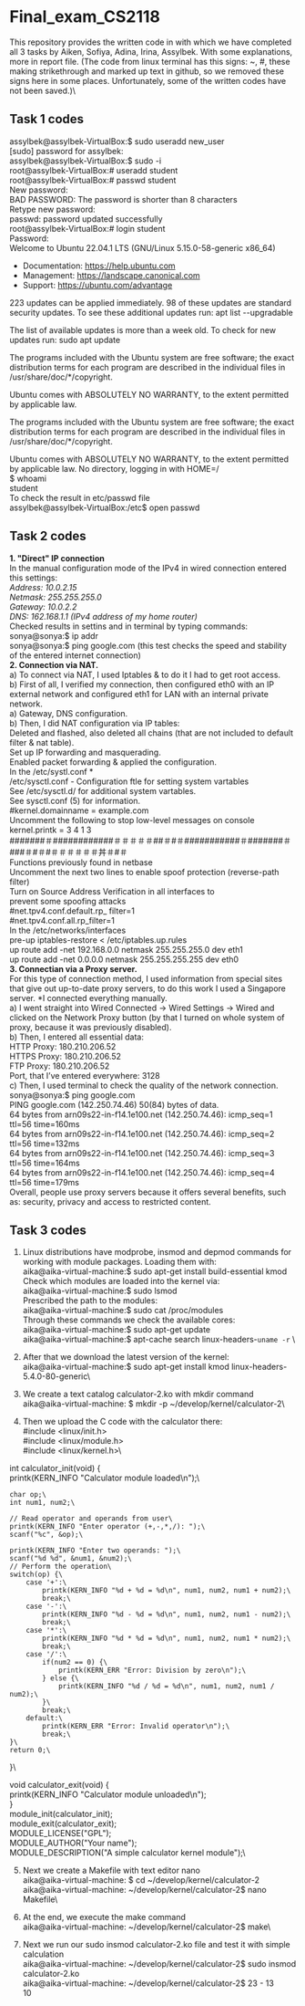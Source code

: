 # Final_exam_CS2118
This repository provides the written code in with which we have completed all 3 tasks by Aiken, Sofiya, Adina, Irina, Assylbek. With some explanations, more in report file.
(The code from linux terminal has this signs: ~, #, these making strikethrough and marked up text in github, so we removed these signs here in some places. Unfortunately, some of the written codes have not been saved.)\
## Task 1 codes
assylbek@assylbek-VirtualBox:$ sudo useradd new_user\
[sudo] password for assylbek: \
assylbek@assylbek-VirtualBox:$ sudo -i\
root@assylbek-VirtualBox:# useradd student\
root@assylbek-VirtualBox:# passwd student\
New password: \
BAD PASSWORD: The password is shorter than 8 characters\
Retype new password: \
passwd: password updated successfully \
root@assylbek-VirtualBox:# login student\
Password: \
Welcome to Ubuntu 22.04.1 LTS (GNU/Linux 5.15.0-58-generic x86_64)

 * Documentation:  https://help.ubuntu.com
 * Management:     https://landscape.canonical.com
 * Support:        https://ubuntu.com/advantage

223 updates can be applied immediately.
98 of these updates are standard security updates.
To see these additional updates run: apt list --upgradable


The list of available updates is more than a week old.
To check for new updates run: sudo apt update

The programs included with the Ubuntu system are free software;
the exact distribution terms for each program are described in the
individual files in /usr/share/doc/*/copyright.

Ubuntu comes with ABSOLUTELY NO WARRANTY, to the extent permitted by
applicable law.

The programs included with the Ubuntu system are free software;
the exact distribution terms for each program are described in the
individual files in /usr/share/doc/*/copyright.

Ubuntu comes with ABSOLUTELY NO WARRANTY, to the extent permitted by applicable law.
No directory, logging in with HOME=/\
$ whoami\
student\
To check the result in etc/passwd file\
assylbek@assylbek-VirtualBox:/etc$ open passwd
## Task 2 codes
**1. "Direct" IP connection**\
In the manual configuration mode of the IPv4 in wired connection entered this settings:\
*Address: 10.0.2.15\
Netmask: 255.255.255.0 \
Gateway: 10.0.2.2\
DNS: 162.168.1.1 (IPv4 address of my home router)*\
Checked results in settins and in terminal by typing commands:\
sonya@sonya:$ ip addr \
sonya@sonya:$ ping google.com (this test checks the speed and stability of the entered internet connection)\
**2.	Connection via NAT.**\
a) To connect via NAT, I used Iptables & to do it I had to get root access.\
b) First of all, I verified my connection, then configured eth0 with an IP external network and configured eth1 for LAN with an internal private network.\
a)	Gateway, DNS configuration.\
b)	Then, I did NAT configuration via IP tables:\
Deleted and flashed, also deleted all chains (that are not included to default filter & nat table).\
Set up IP forwarding and masquerading.\
Enabled packet forwarding & applied the configuration.\
In the /etc/systl.conf *\
/etc/sysctl.conf - Configuration ftle for setting system vartables\
 See /etc/sysctl.d/ for additional system vartables.\
 See sysctl.conf (5) for information.\
#kernel.domainname = example.com\
 Uncomment the following to stop low-level messages on console\
kernel.printk = 3 4 1 3\
#######＃############＃＃＃＃＃##＃#＃###########＃#######＃###＃#＃#＃＃＃＃＃＃丼＃#＃\
 Functions previously found in netbase\
 Uncomment the next two lines to enable spoof protection (reverse-path filter)\
 Turn on Source Address Verification in all interfaces to\
 prevent some spoofing attacks\
#net.tpv4.conf.default.rp_ filter=1\
#net.tpv4.conf.all.rp_filter=1\
In the /etc/networks/interfaces\
pre-up iptables-restore < /etc/iptables.up.rules\
up route add -net 192.168.0.0 netmask 255.255.255.0 dev eth1\
up route add -net 0.0.0.0 netmask 255.255.255.255 dev eth0\
**3.	Connectian via a Proxy server.**\
For this type of connection method, I used information from special sites that give out up-to-date proxy servers, to do this work I used a Singapore server. 
*I connected everything manually.\
a) I went straight into Wired Connected -> Wired Settings -> Wired and clicked on the  Network Proxy button (by that I turned on whole system of proxy, because it was previously disabled).\
b) Then, I entered all essential data:\
HTTP Proxy: 180.210.206.52\
HTTPS Proxy: 180.210.206.52\
FTP Proxy: 180.210.206.52\
Port, that I’ve entered everywhere: 3128\
c) Then, I used terminal to check the quality of the network connection.\
sonya@sonya:$ ping google.com\
PING google.com (142.250.74.46) 50(84) bytes of data.\
64 bytes from arn09s22-in-f14.1e100.net (142.250.74.46): icmp_seq=1 ttl=56 time=160ms\
64 bytes from arn09s22-in-f14.1e100.net (142.250.74.46): icmp_seq=2 ttl=56 time=132ms\
64 bytes from arn09s22-in-f14.1e100.net (142.250.74.46): icmp_seq=3 ttl=56 time=164ms\
64 bytes from arn09s22-in-f14.1e100.net (142.250.74.46): icmp_seq=4 ttl=56 time=179ms\
Overall, people use proxy servers because it offers several benefits, such as: security, privacy and access to restricted content.
## Task 3 codes
1) Linux distributions have modprobe, insmod and depmod commands for working with module packages. Loading them with:\
aika@aika-virtual-machine:$ sudo apt-get install build-essential kmod\
Сheck which modules are loaded into the kernel via:\
aika@aika-virtual-machine:$ sudo lsmod\
Prescribed the path to the modules:\
aika@aika-virtual-machine:$ sudo cat /proc/modules \
Through these commands we check the available cores:\
aika@aika-virtual-machine:$ sudo apt-get update \
aika@aika-virtual-machine:$ apt-cache search linux-headers-`uname -r` \

2) After that we download the latest version of the kernel:\
aika@aika-virtual-machine:$ sudo apt-get install kmod linux-headers-5.4.0-80-generic\

3) We create a text catalog calculator-2.ko with mkdir command\
aika@aika-virtual-machine: $ mkdir -p ~/develop/kernel/calculator-2\

4) Then we upload the C code with the calculator there:\
#include <linux/init.h>\
#include <linux/module.h>\
#include <linux/kernel.h>\

int calculator_init(void) {\
    printk(KERN_INFO "Calculator module loaded\n");\

    char op;\
    int num1, num2;\

    // Read operator and operands from user\
    printk(KERN_INFO "Enter operator (+,-,*,/): ");\
    scanf("%c", &op);\

    printk(KERN_INFO "Enter two operands: ");\
    scanf("%d %d", &num1, &num2);\
    // Perform the operation\
    switch(op) {\
        case '+':\
            printk(KERN_INFO "%d + %d = %d\n", num1, num2, num1 + num2);\
            break;\
        case '-':\
            printk(KERN_INFO "%d - %d = %d\n", num1, num2, num1 - num2);\
            break;\
        case '*':\
            printk(KERN_INFO "%d * %d = %d\n", num1, num2, num1 * num2);\
            break;\
        case '/':\
            if(num2 == 0) {\
                printk(KERN_ERR "Error: Division by zero\n");\
            } else {\
                printk(KERN_INFO "%d / %d = %d\n", num1, num2, num1 / num2);\
            }\
            break;\
        default:\
            printk(KERN_ERR "Error: Invalid operator\n");\
            break;\
    }\
    return 0;\
}\

void calculator_exit(void) {\
    printk(KERN_INFO "Calculator module unloaded\n");\
}\
module_init(calculator_init);\
module_exit(calculator_exit);\
MODULE_LICENSE("GPL");\
MODULE_AUTHOR("Your name");\
MODULE_DESCRIPTION("A simple calculator kernel module");\

5) Next we create a Makefile with text editor nano\
aika@aika-virtual-machine: $ cd ~/develop/kernel/calculator-2\
aika@aika-virtual-machine: ~/develop/kernel/calculator-2$ nano Makefile\

6) At the end, we execute the make command\
aika@aika-virtual-machine: ~/develop/kernel/calculator-2$ make\

7) Next we run our sudo insmod calculator-2.ko file and test it with simple calculation\
aika@aika-virtual-machine: ~/develop/kernel/calculator-2$ sudo insmod calculator-2.ko\
aika@aika-virtual-machine: ~/develop/kernel/calculator-2$ 23 - 13\
10
